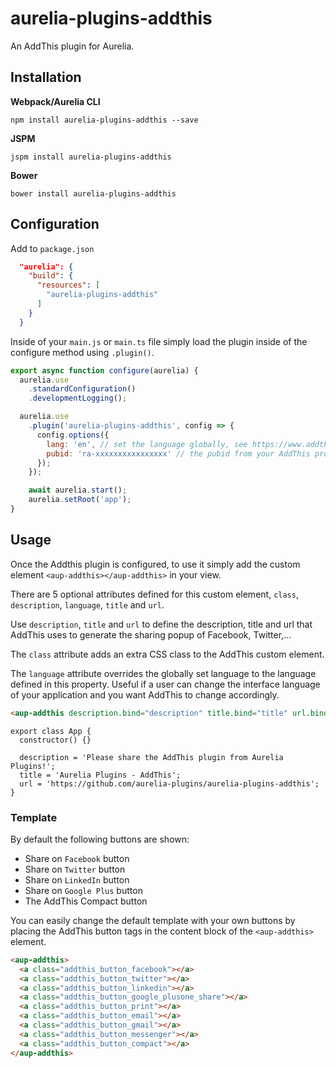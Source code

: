 # aurelia-plugins-addthis

An AddThis plugin for Aurelia.

## Installation

**Webpack/Aurelia CLI**

```shell
npm install aurelia-plugins-addthis --save
```

**JSPM**

```shell
jspm install aurelia-plugins-addthis
```

**Bower**

```shell
bower install aurelia-plugins-addthis
```

## Configuration

Add to `package.json`

```json
  "aurelia": {
    "build": {
      "resources": [
        "aurelia-plugins-addthis"
      ]
    }
  }
```

Inside of your `main.js` or `main.ts` file simply load the plugin inside of the configure method using `.plugin()`.

```javascript
export async function configure(aurelia) {
  aurelia.use
    .standardConfiguration()
    .developmentLogging();

  aurelia.use
    .plugin('aurelia-plugins-addthis', config => {
      config.options({
        lang: 'en', // set the language globally, see https://www.addthis.com/academy/localization
        pubid: 'ra-xxxxxxxxxxxxxxxx' // the pubid from your AddThis project
      });
    });

    await aurelia.start();
    aurelia.setRoot('app');
}
```

## Usage

Once the Addthis plugin is configured, to use it simply add the custom element `<aup-addthis></aup-addthis>` in your view.
 
There are 5 optional attributes defined for this custom element, `class`, `description`, `language`, `title` and `url`.

Use `description`, `title` and `url` to define the description, title and url that AddThis uses to generate the sharing popup of Facebook, Twitter,&hellip;

The `class` attribute adds an extra CSS class to the AddThis custom element.

The `language` attribute overrides the globally set language to the language defined in this property. Useful if a user can change the interface language of your application and you want AddThis to change accordingly.  

```HTML
<aup-addthis description.bind="description" title.bind="title" url.bind="url"></aup-addthis>
```

```JS
export class App {
  constructor() {}

  description = 'Please share the AddThis plugin from Aurelia Plugins!';
  title = 'Aurelia Plugins - AddThis';
  url = 'https://github.com/aurelia-plugins/aurelia-plugins-addthis';
}
```

### Template

By default the following buttons are shown:

* Share on `Facebook` button
* Share on `Twitter` button
* Share on `LinkedIn` button
* Share on `Google Plus` button
* The AddThis Compact button

You can easily change the default template with your own buttons by placing the AddThis button tags in the content block of the `<aup-addthis>` element. 

```HTML
<aup-addthis>
  <a class="addthis_button_facebook"></a>
  <a class="addthis_button_twitter"></a>
  <a class="addthis_button_linkedin"></a>
  <a class="addthis_button_google_plusone_share"></a>
  <a class="addthis_button_print"></a>
  <a class="addthis_button_email"></a>
  <a class="addthis_button_gmail"></a>
  <a class="addthis_button_messenger"></a>
  <a class="addthis_button_compact"></a>
</aup-addthis>
```